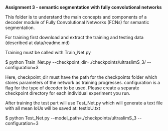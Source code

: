**Assignment 3 - semantic segmentation with fully convolutional networks**

This folder is to understand the main concepts and components of a decoder module of Fully Convolutional Networks (FCNs) for semantic segmentation.

For training first download and extract the training and testing data (described at data/readme.md)

Training must be called with Train_Net.py

$ python Train_Net.py --checkpoint_dir=./checkpoints/ultraslimS_3/ --configuration=3

Here, checkpoint_dir must have the path for the checkpoints folder which stores parameters of the network as training progresses. configuration is a flag for the type of decoder to be used. Please create a separate checkpoint directory for each individual experiment you run.

After training the test part will use Test_Net.py which will generate a text file with all mean IoUs will be saved at: testIoU.txt

$ python Test_Net.py --model_path=./checkpoints/ultraslimS_3 --configuration=3
